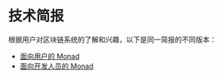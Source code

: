# 技术简报

根据用户对区块链系统的了解和兴趣，以下是同一简报的不同版本：

* [面向用户的 Monad](monad-for-users.md)
* [面向开发人员的 Monad](monad-for-developers.md)
